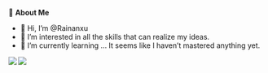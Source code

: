 💬 **About Me**

- 👋 Hi, I’m @Rainanxu
- 👀 I’m interested in all the skills that can realize my ideas.
- 🌱 I’m currently learning ... It seems like I haven’t mastered anything yet.


<img align="left" src="https://github-readme-stats.vercel.app/api?username=Rainanxu&count_private=true&show_icons=true">

<img align="left" src="https://github-readme-stats.vercel.app/api/top-langs/?username=Rainanxu&layout=compact"/>